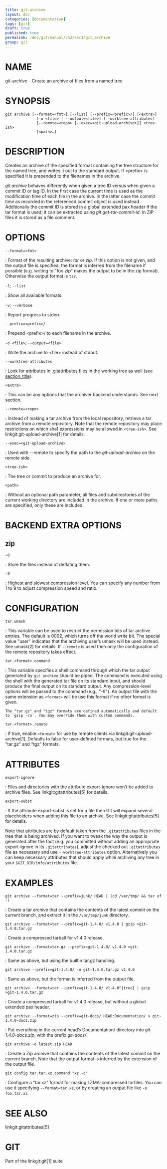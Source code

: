 ```yaml
---
title: git-archive
layout: doc
categories: [documentation]
tags: [git]
draft: true
published: true
permalink: /doc/git/manual/ch2/sec1/git_archive
group: git
---
```


NAME
====

git-archive - Create an archive of files from a named tree

SYNOPSIS
========

    git archive [--format=<fmt>] [--list] [--prefix=<prefix>/] [<extra>]
                  [-o <file> | --output=<file>] [--worktree-attributes]
                  [--remote=<repo> [--exec=<git-upload-archive>]] <tree-ish>
                  [<path>…]

DESCRIPTION
===========

Creates an archive of the specified format containing the tree structure for the named tree, and writes it out to the standard output. If &lt;prefix&gt; is specified it is prepended to the filenames in the archive.

*git archive* behaves differently when given a tree ID versus when given a commit ID or tag ID. In the first case the current time is used as the modification time of each file in the archive. In the latter case the commit time as recorded in the referenced commit object is used instead. Additionally the commit ID is stored in a global extended pax header if the tar format is used; it can be extracted using *git get-tar-commit-id*. In ZIP files it is stored as a file comment.

OPTIONS
=======

`--format=<fmt>`

:   Format of the resulting archive: *tar* or *zip*. If this option is not given, and the output file is specified, the format is inferred from the filename if possible (e.g. writing to "foo.zip" makes the output to be in the zip format). Otherwise the output format is `tar`.

`-l`; `--list`

:   Show all available formats.

`-v`; `--verbose`

:   Report progress to stderr.

`--prefix=<prefix>/`

:   Prepend &lt;prefix&gt;/ to each filename in the archive.

`-o <file>`; `--output=<file>`

:   Write the archive to &lt;file&gt; instead of stdout.

`--worktree-attributes`

:   Look for attributes in .gitattributes files in the working tree as well (see [section\_title](#ATTRIBUTES)).

`<extra>`

:   This can be any options that the archiver backend understands. See next section.

`--remote=<repo>`

:   Instead of making a tar archive from the local repository, retrieve a tar archive from a remote repository. Note that the remote repository may place restrictions on which sha1 expressions may be allowed in `<tree-ish>`. See linkgit:git-upload-archive\[1\] for details.

`--exec=<git-upload-archive>`

:   Used with --remote to specify the path to the *git-upload-archive* on the remote side.

`<tree-ish>`

:   The tree or commit to produce an archive for.

`<path>`

:   Without an optional path parameter, all files and subdirectories of the current working directory are included in the archive. If one or more paths are specified, only these are included.

BACKEND EXTRA OPTIONS
=====================

zip
---

`-0`

:   Store the files instead of deflating them.

`-9`

:   Highest and slowest compression level. You can specify any number from 1 to 9 to adjust compression speed and ratio.

CONFIGURATION
=============

`tar.umask`

:   This variable can be used to restrict the permission bits of tar archive entries. The default is 0002, which turns off the world write bit. The special value "user" indicates that the archiving user’s umask will be used instead. See umask(2) for details. If `--remote` is used then only the configuration of the remote repository takes effect.

`tar.<format>.command`

:   This variable specifies a shell command through which the tar output generated by `git archive` should be piped. The command is executed using the shell with the generated tar file on its standard input, and should produce the final output on its standard output. Any compression-level options will be passed to the command (e.g., "-9"). An output file with the same extension as `<format>` will be use this format if no other format is given.

    The "tar.gz" and "tgz" formats are defined automatically and default to `gzip -cn`. You may override them with custom commands.

`tar.<format>.remote`

:   If true, enable `<format>` for use by remote clients via linkgit:git-upload-archive\[1\]. Defaults to false for user-defined formats, but true for the "tar.gz" and "tgz" formats.

ATTRIBUTES
==========

`export-ignore`

:   Files and directories with the attribute export-ignore won’t be added to archive files. See linkgit:gitattributes\[5\] for details.

`export-subst`

:   If the attribute export-subst is set for a file then Git will expand several placeholders when adding this file to an archive. See linkgit:gitattributes\[5\] for details.

Note that attributes are by default taken from the `.gitattributes` files in the tree that is being archived. If you want to tweak the way the output is generated after the fact (e.g. you committed without adding an appropriate export-ignore in its `.gitattributes`), adjust the checked out `.gitattributes` file as necessary and use `--worktree-attributes` option. Alternatively you can keep necessary attributes that should apply while archiving any tree in your `$GIT_DIR/info/attributes` file.

EXAMPLES
========

`git archive --format=tar --prefix=junk/ HEAD | (cd /var/tmp/ && tar xf -)`

:   Create a tar archive that contains the contents of the latest commit on the current branch, and extract it in the `/var/tmp/junk` directory.

`git archive --format=tar --prefix=git-1.4.0/ v1.4.0 | gzip >git-1.4.0.tar.gz`

:   Create a compressed tarball for v1.4.0 release.

`git archive --format=tar.gz --prefix=git-1.4.0/ v1.4.0 >git-1.4.0.tar.gz`

:   Same as above, but using the builtin tar.gz handling.

`git archive --prefix=git-1.4.0/ -o git-1.4.0.tar.gz v1.4.0`

:   Same as above, but the format is inferred from the output file.

`git archive --format=tar --prefix=git-1.4.0/ v1.4.0^{tree} | gzip >git-1.4.0.tar.gz`

:   Create a compressed tarball for v1.4.0 release, but without a global extended pax header.

`git archive --format=zip --prefix=git-docs/ HEAD:Documentation/ > git-1.4.0-docs.zip`

:   Put everything in the current head’s Documentation/ directory into *git-1.4.0-docs.zip*, with the prefix *git-docs/*.

`git archive -o latest.zip HEAD`

:   Create a Zip archive that contains the contents of the latest commit on the current branch. Note that the output format is inferred by the extension of the output file.

`git config tar.tar.xz.command "xz -c"`

:   Configure a "tar.xz" format for making LZMA-compressed tarfiles. You can use it specifying `--format=tar.xz`, or by creating an output file like `-o foo.tar.xz`.

SEE ALSO
========

linkgit:gitattributes\[5\]

GIT
===

Part of the linkgit:git\[1\] suite
